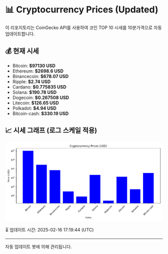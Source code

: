 
# 📊 Cryptocurrency Prices (Updated)

이 리포지토리는 CoinGecko API를 사용하여 코인 TOP 10 시세를 10분가격으로 자동 업데이트합니다.

## 💰 현재 시세
- Bitcoin: **$97130 USD**
- Ethereum: **$2698.6 USD**
- Binancecoin: **$678.07 USD**
- Ripple: **$2.74 USD**
- Cardano: **$0.775835 USD**
- Solana: **$190.78 USD**
- Dogecoin: **$0.267508 USD**
- Litecoin: **$126.65 USD**
- Polkadot: **$4.94 USD**
- Bitcoin-cash: **$330.19 USD**

## 📈 시세 그래프 (로그 스케일 적용)
![Crypto Prices](crypto_prices.png)

⏳ 업데이트 시간: 2025-02-16 17:19:44 (UTC)

---
자동 업데이트 봇에 의해 관리됩니다.
